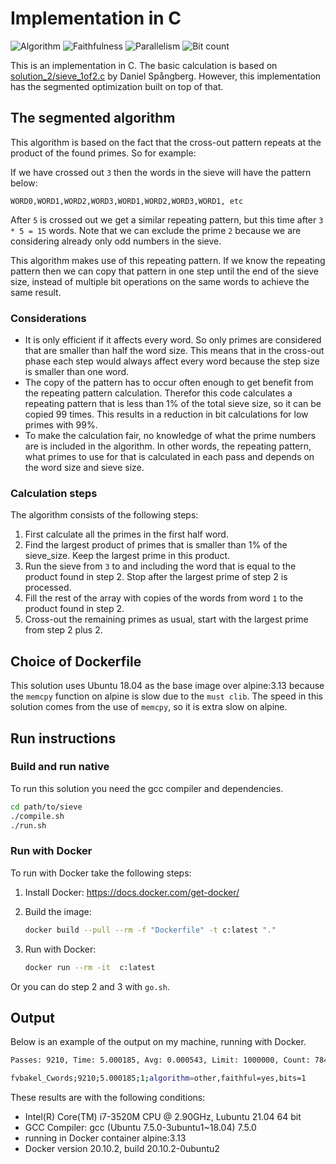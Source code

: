# Implementation in C

![Algorithm](https://img.shields.io/badge/Algorithm-other-yellowgreen)
![Faithfulness](https://img.shields.io/badge/Faithful-yes-green)
![Parallelism](https://img.shields.io/badge/Parallel-no-green)
![Bit count](https://img.shields.io/badge/Bits-1-green)

This is an implementation in C. The basic calculation is based on [solution_2/sieve_1of2.c](../solution_2/sieve_1of2.c) by Daniel Spångberg. However, this implementation has the segmented optimization built on top of that.

## The segmented algorithm

This algorithm is based on the fact that the cross-out pattern repeats at the product of the found primes. So for example:

If we have crossed out `3` then the words in the sieve will have the pattern below:

`WORD0,WORD1,WORD2,WORD3,WORD1,WORD2,WORD3,WORD1, etc`

After `5` is crossed out we get a similar repeating pattern, but this time after `3 * 5 = 15` words. Note that we can exclude the prime `2` because we are considering already only odd numbers in the sieve.

This algorithm makes use of this repeating pattern. If we know the repeating pattern then we can copy that pattern in one step until the end of the sieve size, instead of multiple bit operations on the same words to achieve the same result.

### Considerations

- It is only efficient if it affects every word. So only primes are considered that are  smaller than half the word size. This means that in the cross-out phase each step would always affect every word because the step size is smaller than one word.
- The copy of the pattern has to occur often enough to get benefit from the repeating pattern calculation. Therefor this code calculates a repeating pattern that is less than 1% of the total sieve size, so it can be copied 99 times. This results in a reduction in bit calculations for low primes with 99%.
- To make the calculation fair, no knowledge of what the prime numbers are is included in the algorithm. In other words, the repeating pattern, what primes to use for that is calculated in each pass and depends on the word size and sieve size.

### Calculation steps

The algorithm consists of the following steps:

1. First calculate all the primes in the first half word.
2. Find the largest product of primes that is smaller than 1% of the sieve_size. Keep the largest prime in this product.
3. Run the sieve from `3` to and including the word that is equal to the product found in step 2. Stop after the largest prime of step 2 is processed.
4. Fill the rest of the array with copies of the words from word `1` to the product found in step 2.
5. Cross-out the remaining primes as usual, start with the largest prime from step 2 plus 2.

## Choice of Dockerfile

This solution uses Ubuntu 18.04 as the base image over alpine:3.13 because the `memcpy` function on alpine is slow due to the `must clib`. The speed in this solution comes from the use of  `memcpy`, so it is extra slow on alpine.

## Run instructions

### Build and run native

To run this solution you need the gcc compiler and dependencies.

```bash
cd path/to/sieve
./compile.sh
./run.sh
```

### Run with Docker

To run with Docker take the following steps:

1. Install Docker: <https://docs.docker.com/get-docker/>
2. Build the image:

    ```bash
    docker build --pull --rm -f "Dockerfile" -t c:latest "."
    ```

3. Run with Docker:

    ```bash
    docker run --rm -it  c:latest 
    ```

Or you can do step 2 and 3 with `go.sh`.

## Output

Below is an example of the output on my machine, running with Docker.

```bash
Passes: 9210, Time: 5.000185, Avg: 0.000543, Limit: 1000000, Count: 78498, Valid: True

fvbakel_Cwords;9210;5.000185;1;algorithm=other,faithful=yes,bits=1
```

These results are with the following conditions:

- Intel(R) Core(TM) i7-3520M CPU @ 2.90GHz, Lubuntu 21.04 64 bit
- GCC Compiler: gcc (Ubuntu 7.5.0-3ubuntu1~18.04) 7.5.0
- running in Docker container alpine:3.13
- Docker version 20.10.2, build 20.10.2-0ubuntu2
